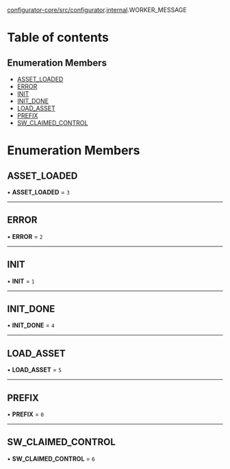 [configurator-core/src/configurator](../modules/configurator_core_src_configurator.md).[internal](../modules/configurator_core_src_configurator._internal_.md).WORKER_MESSAGE

# Table of contents

## Enumeration Members

- [ASSET\_LOADED](configurator_core_src_configurator._internal_.WORKER_MESSAGE.md#asset_loaded)
- [ERROR](configurator_core_src_configurator._internal_.WORKER_MESSAGE.md#error)
- [INIT](configurator_core_src_configurator._internal_.WORKER_MESSAGE.md#init)
- [INIT\_DONE](configurator_core_src_configurator._internal_.WORKER_MESSAGE.md#init_done)
- [LOAD\_ASSET](configurator_core_src_configurator._internal_.WORKER_MESSAGE.md#load_asset)
- [PREFIX](configurator_core_src_configurator._internal_.WORKER_MESSAGE.md#prefix)
- [SW\_CLAIMED\_CONTROL](configurator_core_src_configurator._internal_.WORKER_MESSAGE.md#sw_claimed_control)

# Enumeration Members

## ASSET\_LOADED

• **ASSET\_LOADED** = ``3``

___

## ERROR

• **ERROR** = ``2``

___

## INIT

• **INIT** = ``1``

___

## INIT\_DONE

• **INIT\_DONE** = ``4``

___

## LOAD\_ASSET

• **LOAD\_ASSET** = ``5``

___

## PREFIX

• **PREFIX** = ``0``

___

## SW\_CLAIMED\_CONTROL

• **SW\_CLAIMED\_CONTROL** = ``6``
